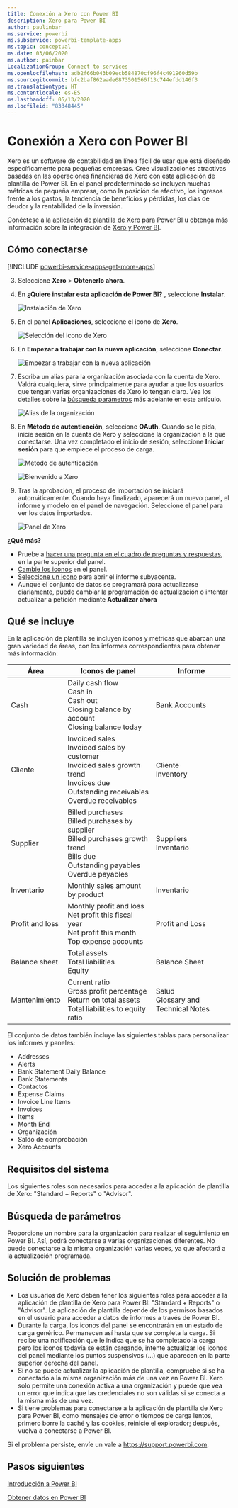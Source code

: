 ```yaml
---
title: Conexión a Xero con Power BI
description: Xero para Power BI
author: paulinbar
ms.service: powerbi
ms.subservice: powerbi-template-apps
ms.topic: conceptual
ms.date: 03/06/2020
ms.author: painbar
LocalizationGroup: Connect to services
ms.openlocfilehash: adb2f66b043b09ecb584870cf96f4c491960d59b
ms.sourcegitcommit: bfc2baf862aade6873501566f13c744efdd146f3
ms.translationtype: HT
ms.contentlocale: es-ES
ms.lasthandoff: 05/13/2020
ms.locfileid: "83348445"
---
```

# <a name="connect-to-xero-with-power-bi"></a>Conexión a Xero con Power BI
Xero es un software de contabilidad en línea fácil de usar que está diseñado específicamente para pequeñas empresas. Cree visualizaciones atractivas basadas en las operaciones financieras de Xero con esta aplicación de plantilla de Power BI. En el panel predeterminado se incluyen muchas métricas de pequeña empresa, como la posición de efectivo, los ingresos frente a los gastos, la tendencia de beneficios y pérdidas, los días de deudor y la rentabilidad de la inversión.

Conéctese a la [aplicación de plantilla de Xero](https://app.powerbi.com/getdata/services/xero) para Power BI u obtenga más información sobre la integración de [Xero y Power BI](https://help.xero.com/Power-BI).

## <a name="how-to-connect"></a>Cómo conectarse

[!INCLUDE [powerbi-service-apps-get-more-apps](../includes/powerbi-service-apps-get-more-apps.md)]

3. Seleccione **Xero** \> **Obtenerlo ahora**.
4. En **¿Quiere instalar esta aplicación de Power BI?** , seleccione **Instalar**.

    ![Instalación de Xero](media/service-connect-to-xero/power-bi-install-xero.png)

4. En el panel **Aplicaciones**, seleccione el icono de **Xero**.

   ![Selección del icono de Xero](media/service-connect-to-xero/power-bi-start-xero.png)

6. En **Empezar a trabajar con la nueva aplicación**, seleccione **Conectar**.

    ![Empezar a trabajar con la nueva aplicación](media/service-connect-to-zendesk/power-bi-new-app-connect-get-started.png)

4. Escriba un alias para la organización asociada con la cuenta de Xero. Valdrá cualquiera, sirve principalmente para ayudar a que los usuarios que tengan varias organizaciones de Xero lo tengan claro. Vea los detalles sobre la [búsqueda parámetros](#FindingParams) más adelante en este artículo.

    ![Alias de la organización](media/service-connect-to-xero/params.png)

5. En **Método de autenticación**, seleccione **OAuth**. Cuando se le pida, inicie sesión en la cuenta de Xero y seleccione la organización a la que conectarse. Una vez completado el inicio de sesión, seleccione **Iniciar sesión** para que empiece el proceso de carga.
   
    ![Método de autenticación](media/service-connect-to-xero/creds.png)
   
    ![Bienvenido a Xero](media/service-connect-to-xero/creds2.png)
6. Tras la aprobación, el proceso de importación se iniciará automáticamente. Cuando haya finalizado, aparecerá un nuevo panel, el informe y modelo en el panel de navegación. Seleccione el panel para ver los datos importados.
   
     ![Panel de Xero](media/service-connect-to-xero/power-bi-xero-dashboard.png)

**¿Qué más?**

* Pruebe a [hacer una pregunta en el cuadro de preguntas y respuestas](../consumer/end-user-q-and-a.md), en la parte superior del panel.
* [Cambie los iconos](../create-reports/service-dashboard-edit-tile.md) en el panel.
* [Seleccione un icono](../consumer/end-user-tiles.md) para abrir el informe subyacente.
* Aunque el conjunto de datos se programará para actualizarse diariamente, puede cambiar la programación de actualización o intentar actualizar a petición mediante **Actualizar ahora**

## <a name="whats-included"></a>Qué se incluye
En la aplicación de plantilla se incluyen iconos y métricas que abarcan una gran variedad de áreas, con los informes correspondientes para obtener más información:  

| Área | Iconos de panel | Informe |
| --- | --- | --- |
| Cash |Daily cash flow <br>Cash in <br>Cash out <br>Closing balance by account <br>Closing balance today |Bank Accounts |
| Cliente |Invoiced sales <br>Invoiced sales by customer <br>Invoiced sales growth trend <br>Invoices due <br>Outstanding receivables <br>Overdue receivables |Cliente <br>Inventory |
| Supplier |Billed purchases <br>Billed purchases by supplier <br>Billed purchases growth trend <br> Bills due <br>Outstanding payables <br>Overdue payables |Suppliers <br>Inventario |
| Inventario |Monthly sales amount by product |Inventario |
| Profit and loss |Monthly profit and loss <br>Net profit this fiscal year <br>Net profit this month <br>Top expense accounts |Profit and Loss |
| Balance sheet |Total assets <br>Total liabilities <br>Equity |Balance Sheet |
| Mantenimiento |Current ratio <br>Gross profit percentage <br> Return on total assets <br>Total liabilities to equity ratio |Salud <br>Glossary and Technical Notes |

El conjunto de datos también incluye las siguientes tablas para personalizar los informes y paneles:  

* Addresses  
* Alerts  
* Bank Statement Daily Balance  
* Bank Statements  
* Contactos  
* Expense Claims  
* Invoice Line Items  
* Invoices  
* Items  
* Month End  
* Organización  
* Saldo de comprobación  
* Xero Accounts

## <a name="system-requirements"></a>Requisitos del sistema
Los siguientes roles son necesarios para acceder a la aplicación de plantilla de Xero: "Standard + Reports" o "Advisor".

<a name="FindingParams"></a>

## <a name="finding-parameters"></a>Búsqueda de parámetros
Proporcione un nombre para la organización para realizar el seguimiento en Power BI. Así, podrá conectarse a varias organizaciones diferentes. No puede conectarse a la misma organización varias veces, ya que afectará a la actualización programada.   

## <a name="troubleshooting"></a>Solución de problemas
* Los usuarios de Xero deben tener los siguientes roles para acceder a la aplicación de plantilla de Xero para Power BI: "Standard + Reports" o "Advisor". La aplicación de plantilla depende de los permisos basados en el usuario para acceder a datos de informes a través de Power BI.
* Durante la carga, los iconos del panel se encontrarán en un estado de carga genérico. Permanecen así hasta que se completa la carga. Si recibe una notificación que le indica que se ha completado la carga pero los iconos todavía se están cargando, intente actualizar los iconos del panel mediante los puntos suspensivos (...) que aparecen en la parte superior derecha del panel.
* Si no se puede actualizar la aplicación de plantilla, compruebe si se ha conectado a la misma organización más de una vez en Power BI. Xero solo permite una conexión activa a una organización y puede que vea un error que indica que las credenciales no son válidas si se conecta a la misma más de una vez.  
* Si tiene problemas para conectarse a la aplicación de plantilla de Xero para Power BI, como mensajes de error o tiempos de carga lentos, primero borre la caché y las cookies, reinicie el explorador; después, vuelva a conectarse a Power BI.  

Si el problema persiste, envíe un vale a https://support.powerbi.com.

## <a name="next-steps"></a>Pasos siguientes
[Introducción a Power BI](../fundamentals/service-get-started.md)

[Obtener datos en Power BI](service-get-data.md)
